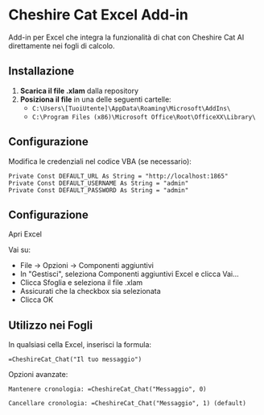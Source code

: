 # Cheshire Cat Excel Add-in

Add-in per Excel che integra la funzionalità di chat con Cheshire Cat AI direttamente nei fogli di calcolo.

## Installazione

1. **Scarica il file .xlam** dalla repository
2. **Posiziona il file** in una delle seguenti cartelle:
   - `C:\Users\[TuoiUtente]\AppData\Roaming\Microsoft\AddIns\`
   - `C:\Program Files (x86)\Microsoft Office\Root\OfficeXX\Library\`
  
## Configurazione

Modifica le credenziali nel codice VBA (se necessario):
```vba
Private Const DEFAULT_URL As String = "http://localhost:1865"
Private Const DEFAULT_USERNAME As String = "admin"
Private Const DEFAULT_PASSWORD As String = "admin"
```
## Configurazione
Apri Excel

  Vai su:
  - File → Opzioni → Componenti aggiuntivi
  - In "Gestisci", seleziona Componenti aggiuntivi Excel e clicca Vai...
  - Clicca Sfoglia e seleziona il file .xlam
  - Assicurati che la checkbox sia selezionata
  - Clicca OK

## Utilizzo nei Fogli

In qualsiasi cella Excel, inserisci la formula:

    =CheshireCat_Chat("Il tuo messaggio")

Opzioni avanzate:

    Mantenere cronologia: =CheshireCat_Chat("Messaggio", 0)

    Cancellare cronologia: =CheshireCat_Chat("Messaggio", 1) (default)

